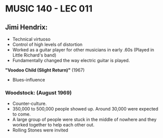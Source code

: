 # MUSIC 140 - LEC 011
## Jimi Hendrix:
- Technical virtuoso
- Control of high levels of distortion
- Worked as a guitar player for other musicians in early .60s (Played in Little Richard's band)
- Fundamentally changed the way electric guitar is played.

**"Voodoo Child (Slight Return)"** (1967)
- Blues-influence

### Woodstock: (August 1969)
- Counter-culture.
- 350,000 to 500,000 people showed up. Around 30,000 were expected to come.
- A large group of people were stuck in the middle of nowhere and they worked together to help each other out.
- Rolling Stones were invited 
<!--stackedit_data:
eyJoaXN0b3J5IjpbLTE1MDcyNTc2LC0xNjE1MzQ2NTE1LDM3MT
AwNzkxNSwtMzMwNjI2ODA1LC0yMDU3ODkyMjYwXX0=
-->